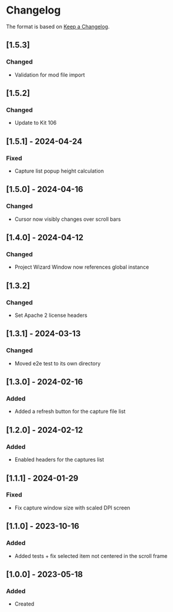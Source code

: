 # Changelog
The format is based on [Keep a Changelog](https://keepachangelog.com/en/1.0.0/).

## [1.5.3]
### Changed
- Validation for mod file import

## [1.5.2]
### Changed
- Update to Kit 106

## [1.5.1] - 2024-04-24
### Fixed
- Capture list popup height calculation

## [1.5.0] - 2024-04-16
### Changed
- Cursor now visibly changes over scroll bars

## [1.4.0] - 2024-04-12
### Changed
- Project Wizard Window now references global instance

## [1.3.2]
### Changed
- Set Apache 2 license headers

## [1.3.1] - 2024-03-13
### Changed
- Moved e2e test to its own directory

## [1.3.0] - 2024-02-16
### Added
- Added a refresh button for the capture file list

## [1.2.0] - 2024-02-12
### Added
- Enabled headers for the captures list

## [1.1.1] - 2024-01-29
### Fixed
- Fix capture window size with scaled DPI screen

## [1.1.0] - 2023-10-16
### Added
- Added tests + fix selected item not centered in the scroll frame

## [1.0.0] - 2023-05-18
### Added
- Created

